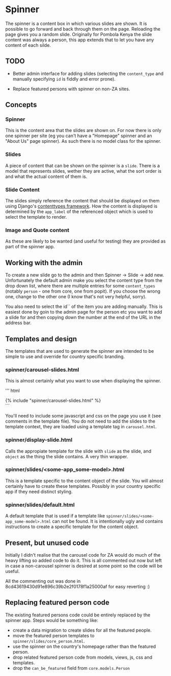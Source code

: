 # Spinner

The spinner is a content box in which various slides are shown. It is possible
to go forward and back through them on the page. Reloading the page gives you a
random slide. Originally for Pombola Kenya the slide content was always a
person, this app extends that to let you have any content of each silde.

## TODO

- Better admin interface for adding slides (selecting the `content_type` and
  manually specifying `id` is fiddly and error prone).

- Replace featured persons with spinner on non-ZA sites.

## Concepts

### Spinner

This is the content area that the slides are shown on. For now there is only
one spinner per site (eg you can't have a "Homepage" spinner and an "About Us"
page spinner). As such there is no model class for the spinner.

### Slides

A piece of content that can be shown on the spinner is a `slide`. There is a
model that represents slides, wether they are active, what the sort order is
and what the actual content of them is.

### Slide Content

The slides simply reference the content that should be displayed on them using
Django's [contenttypes
framework](https://docs.djangoproject.com/en/dev/ref/contrib/contenttypes/).
How the content is displayed is determined by the `app_label` of the referenced
object which is used to select the template to render.

### Image and Quote content

As these are likely to be wanted (and useful for testing) they are provided as
part of the spinner app.

## Working with the admin

To create a new slide go to the admin and then Spinner -> Slide -> add new.
Unfortunately the default admin make you select the content type from the drop
down list, where there are multiple entries for some `content_types` (notably
`person` - one from core, one from popit). If you choose the wrong one, change
to the other one (I know that's not very helpful, sorry).

You also need to select the id`` of the item you are adding manually. This is
easiest done by goin to the admin page for the person etc you want to add a
slide for and then copying down the number at the end of the URL in the address
bar.

## Templates and design

The templates that are used to generate the spinner are intended to be simple
to use and override for country specific branding.

### spinner/carousel-slides.html

This is almost certainly what you want to use when displaying the spinner.

''' html
<div id="home-carousel" class="carousel">
  {% include "spinner/carousel-slides.html" %}
</div>
```

You'll need to include some javascript and css on the page you use it (see
comments in the template file). You do not need to add the slides to the
template context, they are loaded using a template tag in `carousel.html`.

### spinner/display-slide.html

Calls the appropiate template for the slide with `slide` as the slide, and
`object` as the thing the slide contains. A very thin wrapper.

### spinner/slides/<some-app_some-model>.html

This is a template specific to the content object of the slide. You will almost
certainly have to create these templates. Possibly in your country specific app
if they need distinct styling.

### spinner/slides/default.html

A default template that is used if a template like
`spinner/slides/<some-app_some-model>.html` can not be found. It is
intentionally ugly and contains instructions to create a specific template for
the content object.

## Present, but unused code

Initially I didn't realise that the carousel code for ZA would do much of the
heavy lifting so added code to do it. This is all commented out now but left in
case a non-carousel spinner is desired at some point so the code will be useful.

All the commenting out was done in 8cd43619430d91e896c39b2e2f0178f1a25000af for
easy reverting :)

## Replacing featured person code

The existing featured persons code could be entirely replaced by the spinner app. Steps would be something like:

- create a data migration to create slides for all the featured people.
- move the featured person templates to `spinner/slides/core_person.html`.
- use the spinner on the country's homepage rather than the featured person.
- drop related featured person code from models, views, js, css and templates.
- drop the `can_be_featured` field from `core.models.Person`

